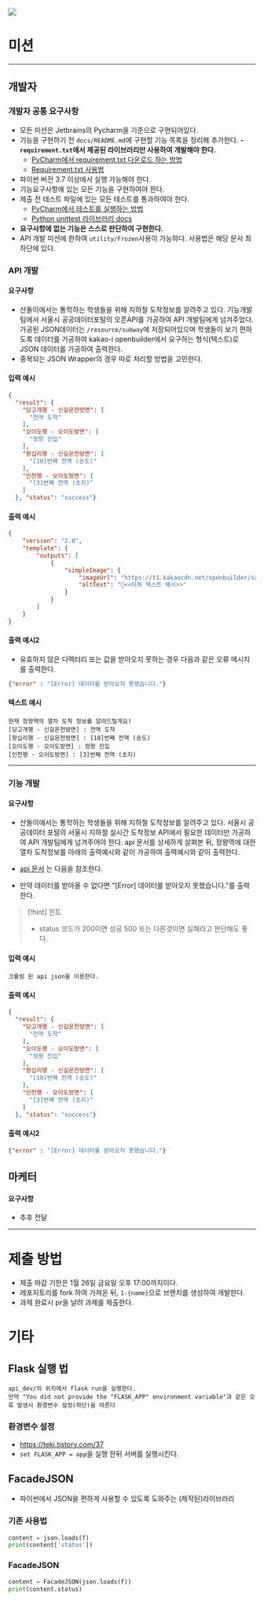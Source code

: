![](https://github.com/teamSANDOL/kpu_sandol_team/blob/main/img/logo_profile3.png?raw=true)
# 미션
---
## 개발자
### 개발자 공통 요구사항
- 모든 미션은 Jetbrains의 Pycharm을 기준으로 구현되어있다.
- 기능을 구현하기 전 `docs/README.md`에 구현할 기능 목록을 정리해 추가한다.
**- `requirement.txt`에서 제공된 라이브러리만 사용하여 개발해야 한다.**
	- [PyCharm에서 requirement.txt 다운로드 하는 방법](https://www.jetbrains.com/help/pycharm/managing-dependencies.html#revert-ignored)
	- [Requirement.txt 사용법](https://engineer-mole.tistory.com/258)
- 파이썬 버전 3.7 이상에서 실행 가능해야 한다.
- 기능요구사항에 있는 모든 기능을 구현하여야 한다.
- 제출 전 테스트 파일에 있는 모든 테스트를 통과하여야 한다.
	- [PyCharm에서 테스트를 실행하는 방법](https://www.jetbrains.com/help/pycharm/testing-your-first-python-application.html#write-test)
	- [Python unittest 라이브러리 docs](https://docs.python.org/ko/3/library/unittest.html)
- **요구사항에 없는 기능은 스스로 판단하여 구현한다.**
- API 개발 미션에 한하여 `utility/Frozen`사용이 가능하다. 사용법은 해당 문서 최 하단에 있다.

### API 개발
#### 요구사항
- 산돌이에서는 통학하는 학생들을 위해 지하철 도착정보를 알려주고 있다. 기능개발팀에서 서울시 공공데이터포털의 오픈API를 가공하여 API 개발팀에게 넘겨주었다. 가공된 JSON데이터는 `/resource/subway`에 저장되어있으며 학생들이 보기 편하도록 데이터를 가공하여 kakao-i openbuilder에서 요구하는 형식(텍스트)로 JSON 데이터를 가공하여 출력한다.
- 중복되는 JSON Wrapper의 경우 따로 처리할 방법을 고민한다.

#### 입력 예시
```json
{
  "result": {
    "당고개행 - 신길온천방면": [
      "전역 도착"
    ],
    "오이도행 - 오이도방면": [
      "정왕 진입"
    ],
    "왕십리행 - 신길온천방면": [
      "[10]번째 전역 (송도)"
    ],
    "인천행 - 오이도방면": [
      "[3]번째 전역 (초지)"
    ]
  }, "status": "success"}
```

#### 출력 예시
```json
{
    "version": "2.0",
    "template": {
        "outputs": [
            {
                "simpleImage": {
                    "imageUrl": "https://t1.kakaocdn.net/openbuilder/sample/lj3JUcmrzC53YIjNDkqbWK.jpg",
                    "altText": "<<이하 텍스트 예시>>"
                }
            }
        ]
    }
}
```

#### 출력 예시2
- 유효하지 않은 디렉터리 또는 값을 받아오지 못하는 경우 다음과 같은 오류 메시지를 출력한다.
```json
{"error" : "[Error] 데이터를 받아오지 못했습니다."}
```

#### 텍스트 예시
```text
현재 정왕역의 열차 도착 정보를 알려드릴게요!
[당고개행 - 신길온천방면] : 전역 도착 
[왕십리행 - 신길온천방면] : [10]번째 전역 (송도) 
[오이도행 - 오이도방면] : 정왕 진입
[인천행 - 오이도방면] : [3]번째 전역 (초지)
```


---
### 기능 개발
#### 요구사항
- 산돌이에서는 통학하는 학생들을 위해 지하철 도착정보를 알려주고 있다. 서울시 공공데이터 포털의 서울시 지하철 실시간 도착정보 API에서 필요한 데이터만 가공하여 API 개발팀에게 넘겨주어야 한다. api 문서를 상세하게 살펴본 뒤, 정왕역에 대한 열차 도착정보를 아래의 출력예시와 같이 가공하여 출력예시와 같이 출력한다.
  
- [api 문서](https://data.seoul.go.kr/dataList/OA-12764/A/1/datasetView.do;jsessionid=D9ED846C6FAE11DA9A24DE7F95AC4FD5.new_portal-svr-21) 는 다음을 참조한다.

- 만약 데이터를 받아올 수 없다면 "[Error] 데이터를 받아오지 못했습니다."를 출력한다.

>[!hint] 힌트
>- status 코드가 200이면 성공 500 또는 다른것이면 실패라고 판단해도 좋다.

#### 입력 예시
```text
크롤링 된 api json을 이용한다.
```

#### 출력 예시
```json
{
  "result": {
    "당고개행 - 신길온천방면": [
      "전역 도착"
    ],
    "오이도행 - 오이도방면": [
      "정왕 진입"
    ],
    "왕십리행 - 신길온천방면": [
      "[10]번째 전역 (송도)"
    ],
    "인천행 - 오이도방면": [
      "[3]번째 전역 (초지)"
    ]
  }, "status": "success"}

```

#### 출력 예시2
```json
{"error" : "[Error] 데이터를 받아오지 못했습니다."}
```

## 마케터
#### 요구사항
- 추후 전달

---
# 제출 방법
- 제출 마감 기한은 1월 26일 금요일 오후 17:00까지이다.
- 레포지토리를 fork 하여 가져온 뒤, `1-{name}`으로 브랜치를 생성하여 개발한다.  
- 과제 완료시 pr을 날려 과제를 제출한다.

# 기타
## Flask 실행 법
```
api_dev/의 위치에서 flask run을 실행한다.
만약 "You did not provide the "FLASK_APP" environment variable"과 같은 오류 발생시 환경변수 설정(하단)을 따른다
```

### 환경변수 설정
- https://teki.tistory.com/37
- `set FLASK_APP = app`을 실행 한뒤 서버를 실행시킨다.

## FacadeJSON
- 파이썬에서 JSON을 편하게 사용할 수 있도록 도와주는 (제작된)라이브러리
### 기존 사용법
```python
content = json.loads(f)
print(content['status'])
```

### FacadeJSON
```python
content = FacadeJSON(json.loads(f))
print(content.status)
```
